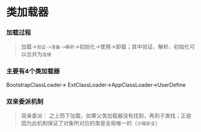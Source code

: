 # 类加载器

### 加载过程

> 加载->``验证->准备->解析``->初始化->使用->卸载；其中验证、解析、初始化可以合并为``连接``

### 主要有4个类加载器

BootstrapClassLoader-> ExtClassLoader->AppClassLoader->UserDefine

### 双亲委派机制

> 双亲委派： 之上而下加载，如果父类加载器没有找到，再到子类找；正是因为此机制保证了对象所对应的类是全局唯一的（``沙箱安全``）


